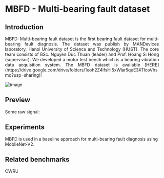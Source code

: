 # MBFD - Multi-bearing fault dataset

## Introduction
<div align="justify">MBFD: Multi-bearing fault dataset is the first bearing fault dataset for multi-bearing fault diagnosis. The dataset was publish by MANDevices laboratory, Hanoi University of Science and Technology (HUST). The core team consists of BSc. Nguyen Duc Thuan (leader) and Prof. Hoang Si Hong (supervisor). We developed a motor test bench which is a bearing vibration data acquisition system. The MBFD dataset is available [HERE](https://drive.google.com/drive/folders/1eoh2Z4IfsHi5xWlar5qeE3XTlcoVhsmq?usp=sharing)!
</div>

![image](img/testbench.JPG)

## Preview
Some raw signal:

## Experiments
MBFD is used in a baseline approach for multi-bearing fault diagnosis using MoblieNet-V2.

## Related benchmarks
CWRU
